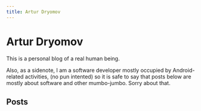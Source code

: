 ```yaml
---
title: Artur Dryomov
---
```


# Artur Dryomov

This is a personal blog of a real human being.

Also, as a sidenote, I am a software developer mostly occupied by Android-related activities,
(no pun intented) so it is safe to say that posts below are mostly about software
and other mumbo-jumbo. Sorry about that.

## Posts
